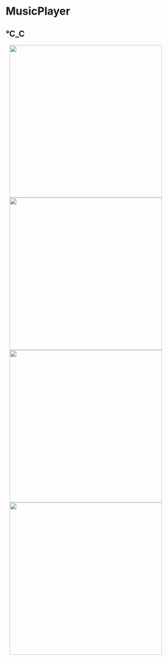 # MusicPlayer
## ℃_C
<img src="https://github.com/AugustToko/MusicPlayer/blob/master/app/Screenshot/Screenshot_MusicPlayer_20181113-174931.png" align="left" width="400" hspace="10">
<img src="https://github.com/AugustToko/MusicPlayer/blob/master/app/Screenshot/Screenshot_MusicPlayer_20181113-174928.png" align="center" width="400" hspace="10">


<img src="https://github.com/AugustToko/MusicPlayer/blob/master/app/Screenshot/Screenshot_MusicPlayer_20181113-174917.png" align="left" width="400" hspace="10">
<img src="https://github.com/AugustToko/MusicPlayer/blob/master/app/Screenshot/Screenshot_MusicPlayer_20181113-174901.png" align="center" width="400" hspace="10">
